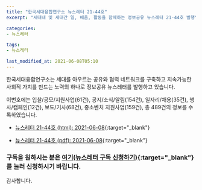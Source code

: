 ```yaml
---
title: "한국세대융합연구소 뉴스레터 21-44호"
excerpt: "세대내 및 세대간 일, 배움, 활동을 함께하는 정보공유 뉴스레터 21-44호 발행" 

categories:
- 뉴스레터

tags:
- 뉴스레터

last_modified_at: 2021-06-08T05:10
---
```


한국세대융합연구소는 세대를 아우르는 공유와 협력 네트워크를 구축하고 지속가능한 사회적 가치를 만드는 노력의 하나로 정보공유 뉴스레터를 발행하고 있습니다.

이번호에는 입찰/공모/지원사업(61건), 공지/소식/알림(154건), 일자리/채용(35건), 행사/캠페인(12건), 보도/기사(68건), 중소벤처 지원사업(159건), 총 489건의 정보를 수록하였습니다.

* [뉴스레터 21-44호 (html): 2021-06-08](https://gcrcenter.github.io/assets/htmls/gcrc_news_letter_20210608.html){:target="_blank"}

* [뉴스레터 21-44호 (pdf): 2021-06-08](https://gcrcenter.github.io/assets/pdfs/news_letter_20210608.pdf){:target="_blank"}


### 구독을 원하시는 분은 [여기(뉴스레터 구독 신청하기)](https://forms.gle/MJ5gVHCdunBXXWVB7){:target="_blank"} 를 눌러 신청하시기 바랍니다.


감사합니다.